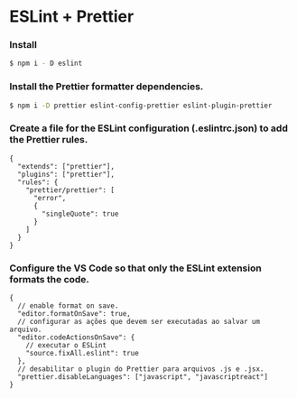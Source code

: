 # ESLint + Prettier 

### Install
```bash
$ npm i - D eslint
```
### Install the Prettier formatter dependencies.
```bash
$ npm i -D prettier eslint-config-prettier eslint-plugin-prettier
```
### Create a file for the ESLint configuration (.eslintrc.json) to add the Prettier rules.
```
{
  "extends": ["prettier"],
  "plugins": ["prettier"],
  "rules": {
    "prettier/prettier": [
      "error",
      {
        "singleQuote": true
      }
    ]
  }
}
```
### Configure the VS Code so that only the ESLint extension formats the code.
```
{
  // enable format on save.
  "editor.formatOnSave": true,
  // configurar as ações que devem ser executadas ao salvar um arquivo.
  "editor.codeActionsOnSave": {
    // executar o ESLint
    "source.fixAll.eslint": true
  },
  // desabilitar o plugin do Prettier para arquivos .js e .jsx.
  "prettier.disableLanguages": ["javascript", "javascriptreact"]
}
```